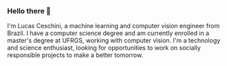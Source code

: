 ### Hello there 🖖

I'm Lucas Ceschini, a machine learning and computer vision engineer from Brazil. I have a computer science degree and am currently enrolled in a master's degree at UFRGS, working with computer vision. I'm a technology and science enthusiast, looking for opportunities to work on socially responsible projects to make a better tomorrow.
